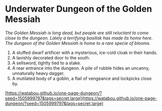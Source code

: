 # Underwater Dungeon of the Golden Messiah

_The Golden Messiah is long dead, but people are still reluctant to come close to the dungeon. Lately a terrifying basilisk has made its home here. The dungeon of the Golden Messiah is home to a rare specie of blooms._

1. A stuffed dwarf artificer with a mysterious, ice-cold cloak in their hands.
2. A lavishly decorated door to the south.
3. A sellsword, tightly tied to a stake.
4. A rear entrance into the dungeon. A pile of rubble hides an uncanny, unnaturally heavy dagger.
5. A mutilated body of a goblin, a flail of vengeance and lockpicks close by.

[https://watabou.github.io/one-page-dungeon/?seed=1505999797&tags=secret,large](https://watabou.github.io/one-page-dungeon/?seed=1505999797&tags=secret,large)
